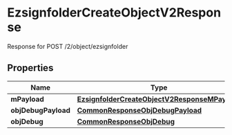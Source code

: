 

# EzsignfolderCreateObjectV2Response

Response for POST /2/object/ezsignfolder

## Properties

| Name | Type | Description | Notes |
|------------ | ------------- | ------------- | -------------|
|**mPayload** | [**EzsignfolderCreateObjectV2ResponseMPayload**](EzsignfolderCreateObjectV2ResponseMPayload.md) |  |  |
|**objDebugPayload** | [**CommonResponseObjDebugPayload**](CommonResponseObjDebugPayload.md) |  |  [optional] |
|**objDebug** | [**CommonResponseObjDebug**](CommonResponseObjDebug.md) |  |  [optional] |



